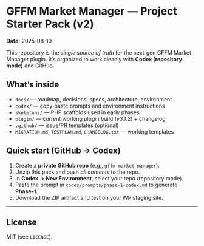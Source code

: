 # GFFM Market Manager — Project Starter Pack (v2)

**Date:** 2025-08-19

This repository is the *single source of truth* for the next‑gen GFFM Market Manager plugin. It’s organized to work cleanly with **Codex (repository mode)** and GitHub.

## What’s inside
- `docs/` — roadmap, decisions, specs, architecture, environment
- `codex/` — copy‑paste prompts and environment instructions
- `skeletons/` — PHP scaffolds used in early phases
- `plugin/` — current working plugin build (*v3.1.2*) + changelog
- `.github/` — issue/PR templates (optional)
- `MIGRATION.md`, `TESTPLAN.md`, `CHANGELOG.txt` — working templates

## Quick start (GitHub → Codex)
1. Create a **private GitHub repo** (e.g., `gffm-market-manager`).
2. Unzip this pack and push *all contents* to the repo.
3. In **Codex → New Environment**, select your repo (repository mode).
4. Paste the prompt in `codex/prompts/phase-1-codex.md` to generate **Phase‑1**.
5. Download the ZIP artifact and test on your WP staging site.

---

## License
MIT (see `LICENSE`).
